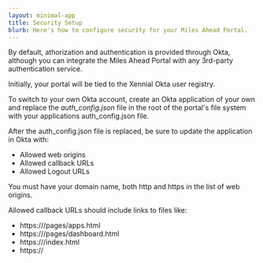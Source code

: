 ```yaml
---
layout: minimal-app
title: Security Setup
blurb: Here's how to configure security for your Miles Ahead Portal.
---
```


By default, athorization and authentication is provided through Okta, although you can integrate the Miles Ahead Portal with any 3rd-party authentication service.

Initially, your portal will be tied to the Xennial Okta user registry. 

To switch to your own Okta account, create an Okta application of your own and replace the *auth_config.json* file in the root of the portal's file system with your applications auth_config.json file.

After the auth_config.json file is replaced, be sure to update the application in Okta with:

- Allowed web origins
- Allowed callback URLs
- Allowed Logout URLs

You must have your domain name, both http and https in the list of web origins.

Allowed callback URLs should include links to files like:

- https://<url>/pages/apps.html
- https://<url>/pages/dashboard.html
- https://<url>/index.html
- https://<url>







